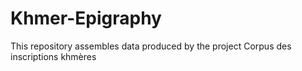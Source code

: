 # Khmer-Epigraphy
This repository assembles data produced by the project Corpus des inscriptions khmères
